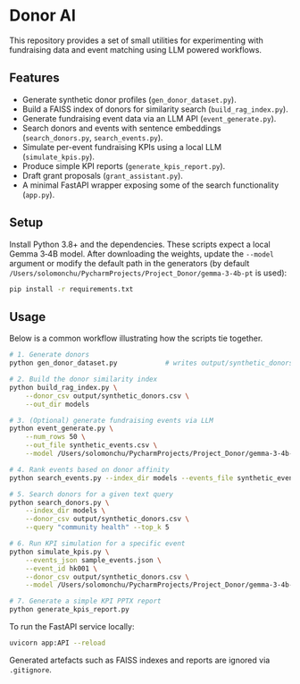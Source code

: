 # Donor AI

This repository provides a set of small utilities for experimenting with fundraising data and event matching using LLM powered workflows.

## Features

- Generate synthetic donor profiles (`gen_donor_dataset.py`).
- Build a FAISS index of donors for similarity search (`build_rag_index.py`).
- Generate fundraising event data via an LLM API (`event_generate.py`).
- Search donors and events with sentence embeddings (`search_donors.py`, `search_events.py`).
- Simulate per-event fundraising KPIs using a local LLM (`simulate_kpis.py`).
- Produce simple KPI reports (`generate_kpis_report.py`).
- Draft grant proposals (`grant_assistant.py`).
- A minimal FastAPI wrapper exposing some of the search functionality (`app.py`).

## Setup

Install Python 3.8+ and the dependencies. These scripts expect a local Gemma 3‑4B
model. After downloading the weights, update the `--model` argument or modify
the default path in the generators (by default
`/Users/solomonchu/PycharmProjects/Project_Donor/gemma-3-4b-pt` is used):

```bash
pip install -r requirements.txt
```

## Usage

Below is a common workflow illustrating how the scripts tie together.

```bash
# 1. Generate donors
python gen_donor_dataset.py            # writes output/synthetic_donors.csv

# 2. Build the donor similarity index
python build_rag_index.py \
    --donor_csv output/synthetic_donors.csv \
    --out_dir models

# 3. (Optional) generate fundraising events via LLM
python event_generate.py \
    --num_rows 50 \
    --out_file synthetic_events.csv \
    --model /Users/solomonchu/PycharmProjects/Project_Donor/gemma-3-4b-pt

# 4. Rank events based on donor affinity
python search_events.py --index_dir models --events_file synthetic_events.csv

# 5. Search donors for a given text query
python search_donors.py \
    --index_dir models \
    --donor_csv output/synthetic_donors.csv \
    --query "community health" --top_k 5

# 6. Run KPI simulation for a specific event
python simulate_kpis.py \
    --events_json sample_events.json \
    --event_id hk001 \
    --donor_csv output/synthetic_donors.csv \
    --model /Users/solomonchu/PycharmProjects/Project_Donor/gemma-3-4b-pt

# 7. Generate a simple KPI PPTX report
python generate_kpis_report.py
```

To run the FastAPI service locally:

```bash
uvicorn app:API --reload
```

Generated artefacts such as FAISS indexes and reports are ignored via `.gitignore`.

